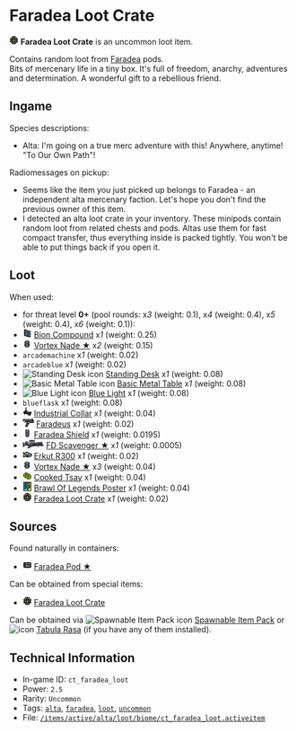 # Faradea Loot Crate

<img src="https://raw.githubusercontent.com/Ceterai/Enternia/main/items/active/alta/loot/biome/ct_faradea_loot.png" alt="Faradea Loot Crate icon" loading="lazy" width="auto" height="16px"/> **Faradea Loot Crate** is an uncommon loot item.

Contains random loot from [Faradea](https://ceterai.github.io/MyEnternia/Wiki/Tags/Faradea) pods.  
Bits of mercenary life in a tiny box. It's full of freedom, anarchy, adventures and determination. A wonderful gift to a rebellious friend.

## Ingame

Species descriptions:

- Alta: I'm going on a true merc adventure with this! Anywhere, anytime! "To Our Own Path"!

Radiomessages on pickup:

- Seems like the item you just picked up belongs to Faradea - an independent alta mercenary faction. Let's hope you don't find the previous owner of this item.
- I detected an alta loot crate in your inventory. These minipods contain random loot from related chests and pods. Altas use them for fast compact transfer, thus everything inside is packed tightly. You won't be able to put things back if you open it.

## Loot

When used:

- for threat level **0+** (pool rounds: x*3* (weight: 0.1), x*4* (weight: 0.4), x*5* (weight: 0.4), x*6* (weight: 0.1)):
- <img src="https://raw.githubusercontent.com/Ceterai/Enternia/main/items/generic/crafting/alta/bion.png" alt="Bion Compound icon" loading="lazy" width="auto" height="16px"/> [Bion Compound](https://ceterai.github.io/MyEnternia/Wiki/BionCompound) x*1* (weight: 0.25)
- <img src="https://raw.githubusercontent.com/Ceterai/Enternia/main/items/throwables/ct_vortex_nade.png" alt="Vortex Nade ★ icon" loading="lazy" width="auto" height="16px"/> [Vortex Nade ★](https://ceterai.github.io/MyEnternia/Wiki/VortexNade) x*2* (weight: 0.15)
- `arcademachine` x*1* (weight: 0.02)
- `arcadeblue` x*1* (weight: 0.02)
- <img src="https://starbounder.org/mediawiki/images/e/e4/Standing_Desk.png" alt="Standing Desk icon" loading="lazy" width="6px" height="6px"/> [Standing Desk](https://starbounder.org/Standing_Desk) x*1* (weight: 0.08)
- <img src="https://starbounder.org/mediawiki/images/9/9e/Basic_Metal_Table.png" alt="Basic Metal Table icon" loading="lazy" width="17.25px" height="6px"/> [Basic Metal Table](https://starbounder.org/Basic_Metal_Table) x*1* (weight: 0.08)
- <img src="https://starbounder.org/mediawiki/images/f/f9/Blue_Light.png" alt="Blue Light icon" loading="lazy" width="6px" height="0.75px"/> [Blue Light](https://starbounder.org/Blue_Light) x*1* (weight: 0.08)
- `blueflask` x*1* (weight: 0.08)
- <img src="https://raw.githubusercontent.com/Ceterai/Enternia/main/items/armors/alta/other/industrial_collar/icon.png" alt="Industrial Collar icon" loading="lazy" width="auto" height="16px"/> [Industrial Collar](https://ceterai.github.io/MyEnternia/Wiki/IndustrialCollar) x*1* (weight: 0.04)
- <img src="https://raw.githubusercontent.com/Ceterai/Enternia/main/items/active/weapons/ranged/alta/blaster/ct_faradeus.png" alt="Faradeus icon" loading="lazy" width="auto" height="16px"/> [Faradeus](https://ceterai.github.io/MyEnternia/Wiki/Faradeus) x*1* (weight: 0.02)
- <img src="https://raw.githubusercontent.com/Ceterai/Enternia/main/items/active/shields/ct_eds_shield.png" alt="Faradea Shield icon" loading="lazy" width="auto" height="16px"/> [Faradea Shield](https://ceterai.github.io/MyEnternia/Wiki/FaradeaShield) x*1* (weight: 0.0195)
- <img src="https://raw.githubusercontent.com/Ceterai/Enternia/main/items/active/weapons/ranged/alta/heavy/ct_faradea_scavenger.png" alt="FD Scavenger ★ icon" loading="lazy" width="auto" height="16px"/> [FD Scavenger ★](https://ceterai.github.io/MyEnternia/Wiki/FDScavenger) x*1* (weight: 0.0005)
- <img src="https://raw.githubusercontent.com/Ceterai/Enternia/main/items/active/alta/tools/cut/erkut/icon.png" alt="Erkut R300 icon" loading="lazy" width="auto" height="16px"/> [Erkut R300](https://ceterai.github.io/MyEnternia/Wiki/ErkutR300) x*1* (weight: 0.02)
- <img src="https://raw.githubusercontent.com/Ceterai/Enternia/main/items/throwables/ct_vortex_nade.png" alt="Vortex Nade ★ icon" loading="lazy" width="auto" height="16px"/> [Vortex Nade ★](https://ceterai.github.io/MyEnternia/Wiki/VortexNade) x*3* (weight: 0.04)
- <img src="https://raw.githubusercontent.com/Ceterai/Enternia/main/items/generic/food/tier1/ct_tsay_cooked.png" alt="Cooked Tsay icon" loading="lazy" width="auto" height="16px"/> [Cooked Tsay](https://ceterai.github.io/MyEnternia/Wiki/CookedTsay) x*1* (weight: 0.04)
- <img src="https://raw.githubusercontent.com/Ceterai/Enternia/main/codex/alta/paper/faradea.png" alt="Brawl Of Legends Poster icon" loading="lazy" width="auto" height="16px"/> [Brawl Of Legends Poster](https://ceterai.github.io/MyEnternia/Wiki/BrawlOfLegendsPoster) x*1* (weight: 0.04)
- <img src="https://raw.githubusercontent.com/Ceterai/Enternia/main/items/active/alta/loot/biome/ct_faradea_loot.png" alt="Faradea Loot Crate icon" loading="lazy" width="auto" height="16px"/> [Faradea Loot Crate](https://ceterai.github.io/MyEnternia/Wiki/FaradeaLootCrate) x*1* (weight: 0.02)

## Sources

Found naturally in containers:

- <img src="https://raw.githubusercontent.com/Ceterai/Enternia/main/objects/alta/faradea/pod/icon.png" alt="Faradea Pod ★ icon" loading="lazy" width="auto" height="16px"/> [Faradea Pod ★](https://ceterai.github.io/MyEnternia/Wiki/FaradeaPod)

Can be obtained from special items:

- <img src="https://raw.githubusercontent.com/Ceterai/Enternia/main/items/active/alta/loot/biome/ct_faradea_loot.png" alt="Faradea Loot Crate icon" loading="lazy" width="auto" height="16px"/> [Faradea Loot Crate](https://ceterai.github.io/MyEnternia/Wiki/FaradeaLootCrate)

Can be obtained via <img src="https://raw.githubusercontent.com/Silverfeelin/Starbound-SpawnableItemPack/master/interface/sip/iconSmall.png" alt="Spawnable Item Pack icon" width="18" height="14"/> [Spawnable Item Pack](https://steamcommunity.com/sharedfiles/filedetails/?id=733665104) or <img src="https://steamuserimages-a.akamaihd.net/ugc/263843960696222713/3EC9A7C005541F7D577EBCB8C5736B4EFC9973D6/" alt="icon" width="8" height="12"/> [Tabula Rasa](https://community.playstarbound.com/resources/the-tabula-rasa.3222/) (if you have any of them installed).

## Technical Information

- In-game ID: `ct_faradea_loot`
- Power: `2.5`
- Rarity: `Uncommon`
- Tags: [`alta`](https://ceterai.github.io/MyEnternia/Wiki/Tags/Alta), [`faradea`](https://ceterai.github.io/MyEnternia/Wiki/Tags/Faradea), [`loot`](https://ceterai.github.io/MyEnternia/Wiki/Tags/Loot), [`uncommon`](https://ceterai.github.io/MyEnternia/Wiki/Tags/Uncommon)
- File: [`/items/active/alta/loot/biome/ct_faradea_loot.activeitem`](https://github.com/Ceterai/Enternia/blob/main/items/active/alta/loot/biome/ct_faradea_loot.activeitem)

